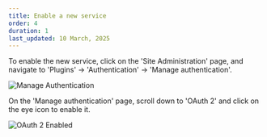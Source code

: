 ```yaml
---
title: Enable a new service
order: 4
duration: 1
last_updated: 10 March, 2025
---
```


To enable the new service, click on the 'Site Administration' page, and navigate to 'Plugins' &rarr; 'Authentication' &rarr; 'Manage authentication'.

![Manage Authentication](/assets/images/set-up-moodle-via-aaf-authn/manage-auth.png)

On the 'Manage authentication' page, scroll down to 'OAuth 2' and click on the eye icon to enable it.

![OAuth 2 Enabled](/assets/images/set-up-moodle-via-aaf-authn/enabled-oauth2.png)

